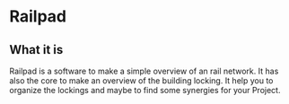 # Railpad

## What it is
Railpad is a software to make a simple overview of an rail network. It has also the core to make an overview of the building locking.
It help you to organize the lockings and maybe to find some synergies for your Project.
